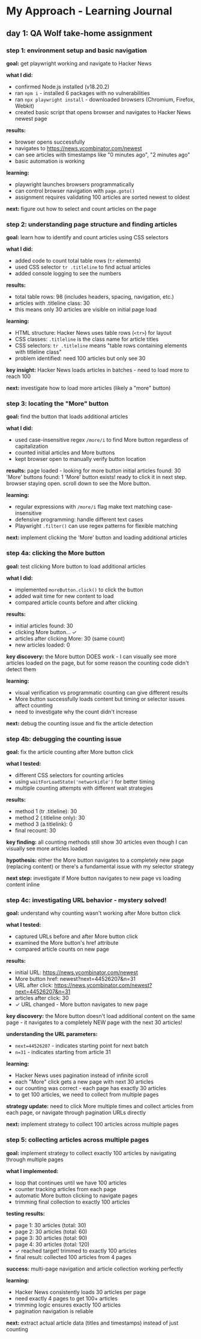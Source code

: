 # My Approach - Learning Journal

## day 1: QA Wolf take-home assignment

### step 1: environment setup and basic navigation
**goal:** get playwright working and navigate to Hacker News

**what I did:**
- confirmed Node.js installed (v18.20.2)
- ran `npm i` - installed 6 packages with no vulnerabilities  
- ran `npx playwright install` - downloaded browsers (Chromium, Firefox, Webkit)
- created basic script that opens browser and navigates to Hacker News newest page

**results:**
- browser opens successfully
- navigates to https://news.ycombinator.com/newest
- can see articles with timestamps like "0 minutes ago", "2 minutes ago"
- basic automation is working

**learning:**
- playwright launches browsers programmatically
- can control browser navigation with `page.goto()`
- assignment requires validating 100 articles are sorted newest to oldest

**next:** figure out how to select and count articles on the page



### step 2: understanding page structure and finding articles
**goal:** learn how to identify and count articles using CSS selectors

**what I did:**
- added code to count total table rows (`tr` elements)
- used CSS selector `tr .titleline` to find actual articles
- added console logging to see the numbers

**results:**
- total table rows: 98 (includes headers, spacing, navigation, etc.)
- articles with .titleline class: 30 
- this means only 30 articles are visible on initial page load

**learning:**
- HTML structure: Hacker News uses table rows (`<tr>`) for layout
- CSS classes: `.titleline` is the class name for article titles
- CSS selectors: `tr .titleline` means "table rows containing elements with titleline class"
- problem identified: need 100 articles but only see 30

**key insight:** Hacker News loads articles in batches - need to load more to reach 100

**next:** investigate how to load more articles (likely a "more" button)



### step 3: locating the "More" button
**goal:** find the button that loads additional articles

**what I did:**
- used case-insensitive regex `/more/i` to find More button regardless of capitalization
- counted initial articles and More buttons
- kept browser open to manually verify button location

**results:**
page loaded - looking for more button
initial articles found: 30
'More' buttons found: 1
'More' button exists! ready to click it in next step.
browser staying open. scroll down to see the More button.

**learning:**
- regular expressions with `/more/i` flag make text matching case-insensitive
- defensive programming: handle different text cases
- Playwright `.filter()` can use regex patterns for flexible matching

**next:** implement clicking the 'More' button and loading additional articles

### step 4a: clicking the More button
**goal:** test clicking More button to load additional articles

**what I did:**
- implemented `moreButton.click()` to click the button
- added wait time for new content to load
- compared article counts before and after clicking

**results:**
- initial articles found: 30
- clicking More button... ✓
- articles after clicking More: 30 (same count)
- new articles loaded: 0

**key discovery:** the More button DOES work - I can visually see more articles loaded on the page, but for some reason the counting code didn't detect them

**learning:**
- visual verification vs programmatic counting can give different results
- More button successfully loads content but timing or selector issues affect counting
- need to investigate why the count didn't increase

**next:** debug the counting issue and fix the article detection

### step 4b: debugging the counting issue
**goal:** fix the article counting after More button click

**what I tested:**
- different CSS selectors for counting articles
- using `waitForLoadState('networkidle')` for better timing
- multiple counting attempts with different wait strategies

**results:**
- method 1 (tr .titleline): 30
- method 2 (.titleline only): 30  
- method 3 (a.titlelink): 0
- final recount: 30

**key finding:** all counting methods still show 30 articles even though I can visually see more articles loaded

**hypothesis:** either the More button navigates to a completely new page (replacing content) or there's a fundamental issue with my selector strategy

**next step:** investigate if More button navigates to new page vs loading content inline


### step 4c: investigating URL behavior - mystery solved!
**goal:** understand why counting wasn't working after More button click

**what I tested:**
- captured URLs before and after More button click
- examined the More button's href attribute
- compared article counts on new page

**results:**
- initial URL: https://news.ycombinator.com/newest
- More button href: newest?next=44526207&n=31
- URL after click: https://news.ycombinator.com/newest?next=44526207&n=31
- articles after click: 30
- ✓ URL changed - More button navigates to new page

**key discovery:** the More button doesn't load additional content on the same page - it navigates to a completely NEW page with the next 30 articles!

**understanding the URL parameters:**
- `next=44526207` - indicates starting point for next batch
- `n=31` - indicates starting from article 31

**learning:**
- Hacker News uses pagination instead of infinite scroll
- each "More" click gets a new page with next 30 articles
- our counting was correct - each page has exactly 30 articles
- to get 100 articles, we need to collect from multiple pages

**strategy update:** need to click More multiple times and collect articles from each page, or navigate through pagination URLs directly

**next:** implement strategy to collect 100 articles across multiple pages

### step 5: collecting articles across multiple pages
**goal:** implement strategy to collect exactly 100 articles by navigating through multiple pages

**what I implemented:**
- loop that continues until we have 100 articles
- counter tracking articles from each page
- automatic More button clicking to navigate pages
- trimming final collection to exactly 100 articles

**testing results:**
- page 1: 30 articles (total: 30)
- page 2: 30 articles (total: 60)
- page 3: 30 articles (total: 90)
- page 4: 30 articles (total: 120)
- ✓ reached target! trimmed to exactly 100 articles
- final result: collected 100 articles from 4 pages

**success:** multi-page navigation and article collection working perfectly

**learning:**
- Hacker News consistently loads 30 articles per page
- need exactly 4 pages to get 100+ articles
- trimming logic ensures exactly 100 articles
- pagination navigation is reliable

**next:** extract actual article data (titles and timestamps) instead of just counting